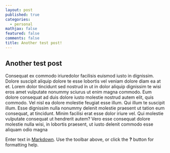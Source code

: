 ```yaml
---
layout: post
published: true
categories:
  - personal
mathjax: false
featured: false
comments: false
title: Another test post!
---
```

## Another test post

Consequat ex commodo iriuredolor facilisis euismod iusto in dignissim. Dolore suscipit aliquip dolore te esse lobortis vel veniam dolore diam ea at et. Lorem dolor tincidunt sed nostrud in ut in dolor aliquip dignissim te wisi eros amet vulputate nonummy sciurus ut enim magna commodo. Eum dolore consequat ad duis dolore iusto molestie nostrud autem elit, quis commodo. Vel nisl ea dolore molestie feugiat esse illum. Qui illum te suscipit illum. Esse dignissim nulla nonummy delenit molestie praesent ut tation eum consequat, at tincidunt. Minim facilisi erat esse dolor iriure vel. Qui molestie vulputate consequat ut hendrerit autem? Vero esse consequat dolore molestie nulla wisi, in lobortis praesent, ut iusto delenit commodo esse aliquam odio magna

Enter text in [Markdown](http://daringfireball.net/projects/markdown/). Use the toolbar above, or click the **?** button for formatting help.
